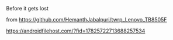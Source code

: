 Before it gets lost 

from https://github.com/HemanthJabalpuri/twrp_Lenovo_TB8505F

https://androidfilehost.com/?fid=17825722713688257534
